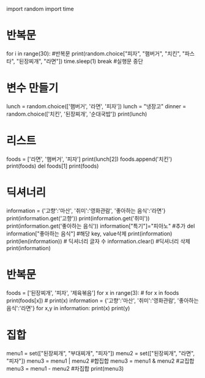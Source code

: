 import random
import time

# 반복문
for i in range(30): #반복문
    print(random.choice["피자", "햄버거", "치킨", "파스타", "된장찌개", "라면"])
    time.sleep(1)
    break #실행문 중단

# 변수 만들기
lunch = random.choice(['햄버거', '라면', '피자'])
lunch = "냉장고"
dinner = random.choice(['치킨', '된장찌개', '순대국밥'])
print(lunch)

# 리스트
foods = ['라면', '햄버거', '피자']
print(lunch[2])
foods.append('치킨')
print(foods)
del foods[1]
print(foods)

# 딕셔너리
information = {'고향':'마산', '취미':'영화관람', '좋아하는 음식':'라면'}
print(information.get('고향'))
print(information.get('취미'))
print(information.get('좋아하는 음식'))
information["특기"]="피아노" #추가
del information["좋아하는 음식"] #해당 key, value삭제
print(information)
print(len(information)) # 딕셔너리 글자 수
information.clear() #딕셔너리 삭제
print(information)

# 반복문
foods = ['된장찌개', '피자', '제육볶음']
for x in range(3): # for x in foods
    print(foods[x]) #   print(x)
information = {'고향':'마산', '취미':'영화관람', '좋아하는 음식':'라면'}
for x,y in information:
    print(x)
    print(y)

# 집합
menu1 = set(["된장찌개", "부대찌개", "피자"])
menu2 = set(["된장찌개", "라면", "피자"])
menu3 = menu1 | menu2 #합집합
menu3 = menu1 & menu2 #교집합
menu3 = menu1 - menu2 #차집합
print(menu3)